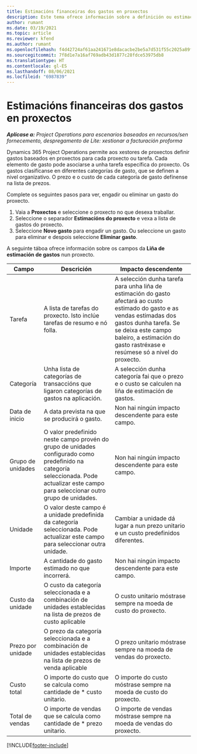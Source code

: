 ```yaml
---
title: Estimacións financeiras dos gastos en proxectos
description: Este tema ofrece información sobre a definición ou estimación de gastos baseados en proxectos.
author: rumant
ms.date: 03/19/2021
ms.topic: article
ms.reviewer: kfend
ms.author: rumant
ms.openlocfilehash: f4d42724af61aa241671e8dacacbe2be5a7d531f55c2025a89ff777ac41e9b67
ms.sourcegitcommit: 7f8d1e7a16af769adb43d1877c28fdce53975db8
ms.translationtype: HT
ms.contentlocale: gl-ES
ms.lasthandoff: 08/06/2021
ms.locfileid: "6987839"
---
```

# <a name="financial-estimates-for-expenses-on-projects"></a>Estimacións financeiras dos gastos en proxectos
_**Aplícase a:** Project Operations para escenarios baseados en recursos/sen fornecemento, despregamento de Lite: xestionar a facturación proforma_

Dynamics 365 Project Operations permite aos xestores de proxectos definir gastos baseados en proxectos para cada proxecto ou tarefa. Cada elemento de gasto pode asociarse a unha tarefa específica do proxecto. Os gastos clasifícanse en diferentes categorías de gasto, que se definen a nivel organizativo. O prezo e o custo de cada categoría de gasto defínense na lista de prezos. 

Complete os seguintes pasos para ver, engadir ou eliminar un gasto do proxecto.

1. Vaia a **Proxectos** e seleccione o proxecto no que desexa traballar.
2. Seleccione o separador **Estimacións do proxecto** e vexa a lista de gastos do proxecto.
3. Seleccione **Novo gasto** para engadir un gasto. Ou seleccione un gasto para eliminar e despois seleccione **Eliminar gasto**.

A seguinte táboa ofrece información sobre os campos da **Liña de estimación de gastos** nun proxecto. 

| **Campo** | **Descrición** | **Impacto descendente** |
| --- | --- | --- |
| Tarefa | A lista de tarefas do proxecto. Isto inclúe tarefas de resumo e nó folla. | A selección dunha tarefa para unha liña de estimación do gasto afectará ao custo estimado do gasto e as vendas estimadas dos gastos dunha tarefa. Se se deixa este campo baleiro, a estimación do gasto rastréxase e resúmese só a nivel do proxecto. |
| Categoría | Unha lista de categorías de transaccións que ligaron categorías de gastos na aplicación. | A selección dunha categoría fai que o prezo e o custo se calculen na liña de estimación de gastos. |
| Data de inicio | A data prevista na que se producirá o gasto. | Non hai ningún impacto descendente para este campo. |
| Grupo de unidades | O valor predefinido neste campo provén do grupo de unidades configurado como predefinido na categoría seleccionada. Pode actualizar este campo para seleccionar outro grupo de unidades. | Non hai ningún impacto descendente para este campo. |
| Unidade | O valor deste campo é a unidade predefinida da categoría seleccionada. Pode actualizar este campo para seleccionar outra unidade. | Cambiar a unidade dá lugar a nun prezo unitario e un custo predefinidos diferentes. |
| Importe | A cantidade do gasto estimado no que incorrerá. | Non hai ningún impacto descendente para este campo. |
| Custo da unidade | O custo da categoría seleccionada e a combinación de unidades establecidas na lista de prezos de custo aplicable | O custo unitario móstrase sempre na moeda de custo do proxecto. |
| Prezo por unidade | O prezo da categoría seleccionada e a combinación de unidades establecidas na lista de prezos de venda aplicable | O prezo unitario móstrase sempre na moeda de vendas do proxecto. |
| Custo total | O importe do custo que se calcula como cantidade de \* custo unitario.| O importe do custo móstrase sempre na moeda de custo do proxecto. |
| Total de vendas | O importe de vendas que se calcula como cantidade de \* prezo unitario. | O importe de vendas móstrase sempre na moeda de vendas do proxecto. |


[!INCLUDE[footer-include](../includes/footer-banner.md)]
